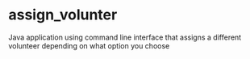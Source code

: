 # assign_volunter
Java application using command line interface that assigns a different volunteer depending on what option you choose
